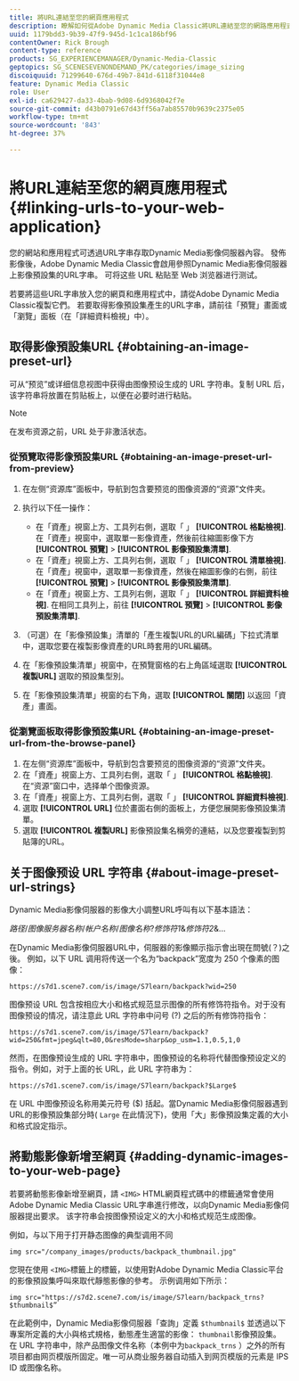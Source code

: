 ```yaml
---
title: 將URL連結至您的網頁應用程式
description: 瞭解如何從Adobe Dynamic Media Classic將URL連結至您的網路應用程式。
uuid: 1179bdd3-9b39-47f9-945d-1c1ca186bf96
contentOwner: Rick Brough
content-type: reference
products: SG_EXPERIENCEMANAGER/Dynamic-Media-Classic
geptopics: SG_SCENESEVENONDEMAND_PK/categories/image_sizing
discoiquuid: 71299640-676d-49b7-841d-6118f31044e8
feature: Dynamic Media Classic
role: User
exl-id: ca629427-da33-4bab-9d08-6d9368042f7e
source-git-commit: d43b0791e67d43ff56a7ab85570b9639c2375e05
workflow-type: tm+mt
source-wordcount: '843'
ht-degree: 37%

---
```


# 將URL連結至您的網頁應用程式{#linking-urls-to-your-web-application}

您的網站和應用程式可透過URL字串存取Dynamic Media影像伺服器內容。 發佈影像後，Adobe Dynamic Media Classic會啟用參照Dynamic Media影像伺服器上影像預設集的URL字串。 可将这些 URL 粘贴至 Web 浏览器进行测试。

若要將這些URL字串放入您的網頁和應用程式中，請從Adobe Dynamic Media Classic複製它們。 若要取得影像預設集產生的URL字串，請前往「預覽」畫面或「瀏覽」面板（在「詳細資料檢視」中）。

## 取得影像預設集URL {#obtaining-an-image-preset-url}

可从“预览”或详细信息视图中获得由图像预设生成的 URL 字符串。复制 URL 后，该字符串将放置在剪贴板上，以便在必要时进行粘贴。

>[!NOTE]
>
>在发布资源之前，URL 处于非激活状态。

### 從預覽取得影像預設集URL {#obtaining-an-image-preset-url-from-preview}

1. 在左侧“资源库”面板中，导航到包含要预览的图像资源的“资源”文件夹。
1. 执行以下任一操作：

   * 在「資產」視窗上方、工具列右側，選取「 」 **[!UICONTROL 格點檢視]**. 在「資產」視窗中，選取單一影像資產，然後前往縮圖影像下方 **[!UICONTROL 預覽]** > **[!UICONTROL 影像預設集清單]**.
   * 在「資產」視窗上方、工具列右側，選取「 」 **[!UICONTROL 清單檢視]**. 在「資產」視窗中，選取單一影像資產，然後在縮圖影像的右側，前往 **[!UICONTROL 預覽]** > **[!UICONTROL 影像預設集清單]**.
   * 在「資產」視窗上方、工具列右側，選取「 」 **[!UICONTROL 詳細資料檢視]**. 在相同工具列上，前往 **[!UICONTROL 預覽]** > **[!UICONTROL 影像預設集清單]**.

1. （可選）在「影像預設集」清單的「產生複製URL的URL編碼」下拉式清單中，選取您要在複製影像資產的URL時套用的URL編碼。
1. 在「影像預設集清單」視窗中，在預覽窗格的右上角區域選取 **[!UICONTROL 複製URL]** 選取的預設集型別。
1. 在「影像預設集清單」視窗的右下角，選取 **[!UICONTROL 關閉]** 以返回「資產」畫面。

### 從瀏覽面板取得影像預設集URL {#obtaining-an-image-preset-url-from-the-browse-panel}

1. 在左侧“资源库”面板中，导航到包含要预览的图像资源的“资源”文件夹。
1. 在「資產」視窗上方、工具列右側，選取「 」 **[!UICONTROL 格點檢視]**. 在“资源”窗口中，选择单个图像资源。
1. 在「資產」視窗上方、工具列右側，選取「 」 **[!UICONTROL 詳細資料檢視]**.
1. 選取 **[!UICONTROL URL]** 位於畫面右側的面板上，方便您展開影像預設集清單。
1. 選取 **[!UICONTROL 複製URL]** 影像預設集名稱旁的連結，以及您要複製到剪貼簿的URL。

## 关于图像预设 URL 字符串 {#about-image-preset-url-strings}

Dynamic Media影像伺服器的影像大小調整URL呼叫有以下基本語法：

*路径*/*图像服务器名称*/*帐户名称*/*图像名称*?*修饰符1*&amp;*修饰符2*&amp;...

在Dynamic Media影像伺服器URL中，伺服器的影像顯示指示會出現在問號(？)之後。 例如，以下 URL 调用将传送一个名为“backpack”宽度为 250 个像素的图像：

```as3
https://s7d1.scene7.com/is/image/S7learn/backpack?wid=250
```

图像预设 URL 包含按相应大小和格式规范显示图像的所有修饰符指令。对于没有图像预设的情况，请注意此 URL 字符串中问号 (?) 之后的所有修饰符指令：

```as3
https://s7d1.scene7.com/is/image/S7learn/backpack?wid=250&fmt=jpeg&qlt=80,0&resMode=sharp&op_usm=1.1,0.5,1,0
```

然而，在图像预设生成的 URL 字符串中，图像预设的名称将代替图像预设定义的指令。例如，对于上面的长 URL，此 URL 字符串为：

```as3
https://s7d1.scene7.com/is/image/S7learn/backpack?$Large$
```

在 URL 中图像预设名称用美元符号 ($) 括起。當Dynamic Media影像伺服器遇到URL的影像預設集部分時( `Large` 在此情況下)，使用「大」影像預設集定義的大小和格式設定指示。

## 將動態影像新增至網頁 {#adding-dynamic-images-to-your-web-page}

若要將動態影像新增至網頁，請 `<IMG>` HTML網頁程式碼中的標籤通常會使用Adobe Dynamic Media Classic URL字串進行修改，以向Dynamic Media影像伺服器提出要求。 该字符串会按图像预设定义的大小和格式规范生成图像。

例如，与以下用于打开静态图像的典型调用不同

```as3
img src="/company_images/products/backpack_thumbnail.jpg"
```

您現在使用 `<IMG>`標籤上的標籤，以使用對Adobe Dynamic Media Classic平台的影像預設集呼叫來取代靜態影像的參考。 示例调用如下所示：

```as3
img src="https://s7d2.scene7.com/is/image/S7learn/backpack_trns?$thumbnail$”
```

在此範例中，Dynamic Media影像伺服器「查詢」定義 `$thumbnail$` 並透過以下專案所定義的大小與格式規格，動態產生適當的影像： `thumbnail`影像預設集。 在 URL 字符串中，除产品图像文件名称（本例中为`backpack_trns` ）之外的所有项目都由网页模版所固定。唯一可从商业服务器自动插入到网页模版的元素是 IPS ID 或图像名称。
